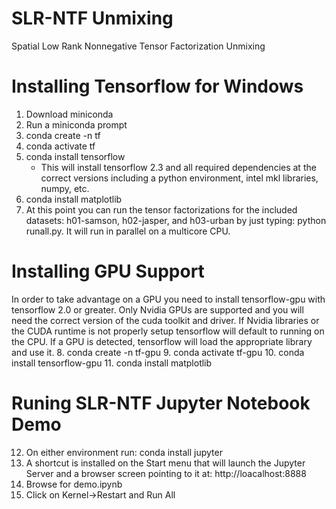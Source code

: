# SLR-NTF Unmixing
Spatial Low Rank Nonnegative Tensor Factorization Unmixing

Installing Tensorflow for Windows
=================================
1. Download miniconda
2. Run a miniconda prompt
3. conda create -n tf
4. conda activate tf
5. conda install tensorflow
    - This will install tensorflow 2.3 and all required
    dependencies at the correct versions including a 
    python environment, intel mkl libraries, numpy, etc.
6. conda install matplotlib
7. At this point you can run the tensor factorizations
  for the included datasets: h01-samson, h02-jasper, and
  h03-urban by just typing: python runall.py.  It will run
  in parallel on a multicore CPU.

Installing GPU Support
======================
In order to take advantage on a GPU you need to install
tensorflow-gpu with tensorflow 2.0 or greater.  Only Nvidia
GPUs are supported and you will need the correct version
of the cuda toolkit and driver.
If Nvidia libraries or the CUDA runtime is not properly setup
tensorflow will default to running on the CPU.  If a GPU is
detected, tensorflow will load the appropriate library and
use it.
8. conda create -n tf-gpu
9. conda activate tf-gpu
10. conda install tensorflow-gpu
11. conda install matplotlib

Runing SLR-NTF Jupyter Notebook Demo
====================================
12. On either environment run: conda install jupyter
13. A shortcut is installed on the Start menu that will
launch the Jupyter Server and a browser screen pointing
to it at: http://loacalhost:8888
14. Browse for demo.ipynb
15. Click on Kernel->Restart and Run All
